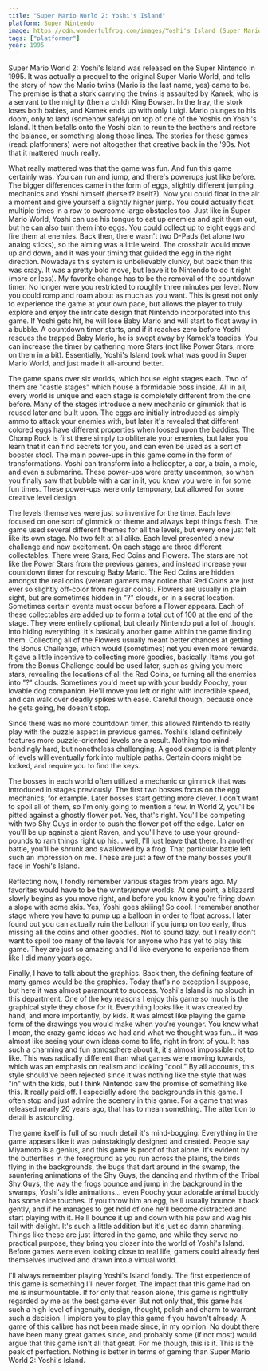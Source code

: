 ```yaml
---
title: "Super Mario World 2: Yoshi's Island"
platform: Super Nintendo
image: https://cdn.wonderfulfrog.com/images/Yoshi's_Island_(Super_Mario_World_2)_box_art.jpg
tags: ["platformer"]
year: 1995
---
```


Super Mario World 2: Yoshi's Island was released on the Super Nintendo in 1995. It was actually a prequel to the original Super Mario World, and tells the story of how the Mario twins (Mario is the last name, yes) came to be. The premise is that a stork carrying the twins is assaulted by Kamek, who is a servant to the mighty (then a child) King Bowser. In the fray, the stork loses both babies, and Kamek ends up with only Luigi. Mario plunges to his doom, only to land (somehow safely) on top of one of the Yoshis on Yoshi's Island. It then befalls onto the Yoshi clan to reunite the brothers and restore the balance, or something along those lines. The stories for these games (read: platformers) were not altogether that creative back in the '90s. Not that it mattered much really.

What really mattered was that the game was fun. And fun this game certainly was. You can run and jump, and there's powerups just like before. The bigger differences came in the form of eggs, slightly different jumping mechanics and Yoshi himself (herself? itself?). Now you could float in the air a moment and give yourself a slightly higher jump. You could actually float multiple times in a row to overcome large obstacles too. Just like in Super Mario World, Yoshi can use his tongue to eat up enemies and spit them out, but he can also turn them into eggs. You could collect up to eight eggs and fire them at enemies. Back then, there wasn't two D-Pads (let alone two analog sticks), so the aiming was a little weird. The crosshair would move up and down, and it was your timing that guided the egg in the right direction. Nowadays this system is unbelievably clunky, but back then this was crazy. It was a pretty bold move, but leave it to Nintendo to do it right (more or less). My favorite change has to be the removal of the countdown timer. No longer were you restricted to roughly three minutes per level. Now you could romp and roam about as much as you want. This is great not only to experience the game at your own pace, but allows the player to truly explore and enjoy the intricate design that Nintendo incorporated into this game. If Yoshi gets hit, he will lose Baby Mario and will start to float away in a bubble. A countdown timer starts, and if it reaches zero before Yoshi rescues the trapped Baby Mario, he is swept away by Kamek's toadies. You can increase the timer by gathering more Stars (not like Power Stars, more on them in a bit). Essentially, Yoshi's Island took what was good in Super Mario World, and just made it all-around better.

The game spans over six worlds, which house eight stages each. Two of them are "castle stages" which house a formidable boss inside. All in all, every world is unique and each stage is completely different from the one before. Many of the stages introduce a new mechanic or gimmick that is reused later and built upon. The eggs are initially introduced as simply ammo to attack your enemies with, but later it's revealed that different colored eggs have different properties when loosed upon the baddies. The Chomp Rock is first there simply to obliterate your enemies, but later you learn that it can find secrets for you, and can even be used as a sort of booster stool. The main power-ups in this game come in the form of transformations. Yoshi can transform into a helicopter, a car, a train, a mole, and even a submarine. These power-ups were pretty uncommon, so when you finally saw that bubble with a car in it, you knew you were in for some fun times. These power-ups were only temporary, but allowed for some creative level design.

The levels themselves were just so inventive for the time. Each level focused on one sort of gimmick or theme and always kept things fresh. The game used several different themes for all the levels, but every one just felt like its own stage. No two felt at all alike. Each level presented a new challenge and new excitement. On each stage are three different collectables. There were Stars, Red Coins and Flowers. The stars are not like the Power Stars from the previous games, and instead increase your countdown timer for rescuing Baby Mario. The Red Coins are hidden amongst the real coins (veteran gamers may notice that Red Coins are just ever so slightly off-color from regular coins). Flowers are usually in plain sight, but are sometimes hidden in "?" clouds, or in a secret location. Sometimes certain events must occur before a Flower appears. Each of these collectables are added up to form a total out of 100 at the end of the stage. They were entirely optional, but clearly Nintendo put a lot of thought into hiding everything. It's basically another game within the game finding them. Collecting all of the Flowers usually meant better chances at getting the Bonus Challenge, which would (sometimes) net you even more rewards. It gave a little incentive to collecting more goodies, basically. Items you got from the Bonus Challenge could be used later, such as giving you more stars, revealing the locations of all the Red Coins, or turning all the enemies into "?" clouds. Sometimes you'd meet up with your buddy Poochy, your lovable dog companion. He'll move you left or right with incredible speed, and can walk over deadly spikes with ease. Careful though, because once he gets going, he doesn't stop.

Since there was no more countdown timer, this allowed Nintendo to really play with the puzzle aspect in previous games. Yoshi's Island definitely features more puzzle-oriented levels are a result. Nothing too mind-bendingly hard, but nonetheless challenging. A good example is that plenty of levels will eventually fork into multiple paths. Certain doors might be locked, and require you to find the keys.

The bosses in each world often utilized a mechanic or gimmick that was introduced in stages previously. The first two bosses focus on the egg mechanics, for example. Later bosses start getting more clever. I don't want to spoil all of them, so I'm only going to mention a few. In World 2, you'll be pitted against a ghostly flower pot. Yes, that's right. You'll be competing with two Shy Guys in order to push the flower pot off the edge. Later on you'll be up against a giant Raven, and you'll have to use your ground-pounds to ram things right up his... well, I'll just leave that there. In another battle, you'll be shrunk and swallowed by a frog. That particular battle left such an impression on me. These are just a few of the many bosses you'll face in Yoshi's Island.

Reflecting now, I fondly remember various stages from years ago. My favorites would have to be the winter/snow worlds. At one point, a blizzard slowly begins as you move right, and before you know it you're firing down a slope with some skis. Yes, Yoshi goes skiiing! So cool. I remember another stage where you have to pump up a balloon in order to float across. I later found out you can actually ruin the balloon if you jump on too early, thus missing all the coins and other goodies. Not to sound lazy, but I really don't want to spoil too many of the levels for anyone who has yet to play this game. They are just so amazing and I'd like everyone to experience them like I did many years ago.

Finally, I have to talk about the graphics. Back then, the defining feature of many games would be the graphics. Today that's no exception I suppose, but here it was almost paramount to success. Yoshi's Island is no slouch in this department. One of the key reasons I enjoy this game so much is the graphical style they chose for it. Everything looks like it was created by hand, and more importantly, by kids. It was almost like playing the game form of the drawings you would make when you're younger. You know what I mean, the crazy game ideas we had and what we thought was fun... it was almost like seeing your own ideas come to life, right in front of you. It has such a charming and fun atmosphere about it, it's almost impossible not to like. This was radically different than what games were moving towards, which was an emphasis on realism and looking "cool." By all accounts, this style should've been rejected since it was nothing like the style that was "in" with the kids, but I think Nintendo saw the promise of something like this. It really paid off. I especially adore the backgrounds in this game. I often stop and just admire the scenery in this game. For a game that was released nearly 20 years ago, that has to mean something. The attention to detail is astounding.

The game itself is full of so much detail it's mind-bogging. Everything in the game appears like it was painstakingly designed and created. People say Miyamoto is a genius, and this game is proof of that alone. It's evident by the butterflies in the foreground as you run across the plains, the birds flying in the backgrounds, the bugs that dart around in the swamp, the sauntering animations of the Shy Guys, the dancing and rhythm of the Tribal Shy Guys, the way the frogs bounce and jump in the background in the swamps, Yoshi's idle animations... even Poochy your adorable animal buddy has some nice touches. If you throw him an egg, he'll usually bounce it back gently, and if he manages to get hold of one he'll become distracted and start playing with it. He'll bounce it up and down with his paw and wag his tail with delight. It's such a little addition but it's just so damn charming. Things like these are just littered in the game, and while they serve no practical purpose, they bring you closer into the world of Yoshi's Island. Before games were even looking close to real life, gamers could already feel themselves involved and drawn into a virtual world.

I'll always remember playing Yoshi's Island fondly. The first experience of this game is something I'll never forget. The impact that this game had on me is insurmountable. If for only that reason alone, this game is rightfully regarded by me as the best game ever. But not only that, this game has such a high level of ingenuity, design, thought, polish and charm to warrant such a decision. I implore you to play this game if you haven't already. A game of this calibre has not been made since, in my opinion. No doubt there have been many great games since, and probably some (if not most) would argue that this game isn't all that great. For me though, this is it. This is the peak of perfection. Nothing is better in terms of gaming than Super Mario World 2: Yoshi's Island.
